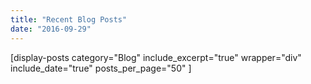 ```yaml
---
title: "Recent Blog Posts"
date: "2016-09-29"
---
```


\[display-posts category="Blog" include\_excerpt="true" wrapper="div" include\_date="true" posts\_per\_page="50" \]
